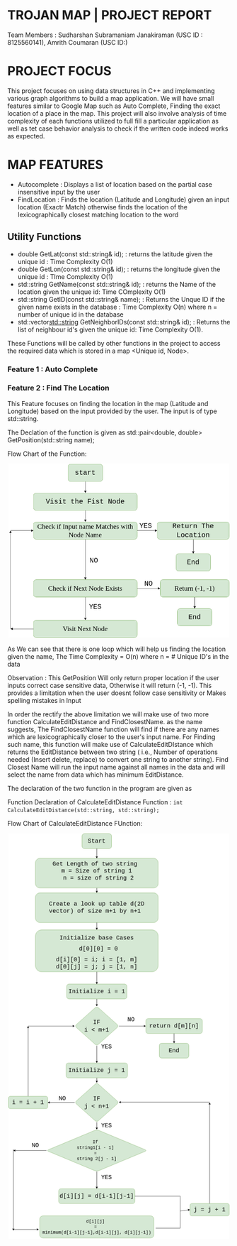 # TROJAN MAP | PROJECT REPORT

Team Members : Sudharshan Subramaniam Janakiraman (USC ID : 8125560141), Amrith Coumaran (USC ID:)

# PROJECT FOCUS
This project focuses on using data structures in C++ and implementing various graph algorithms to build a map application. We will have small features similar to Google Map such as Auto Complete, Finding the exact location of a place in the map. This project will also involve analysis of time complexity of each functions utilized to full fill a particular application as well as tet case behavior analysis to check if the written code indeed works as expected.

# MAP FEATURES

- Autocomplete : Displays a list of location based on the partial case insensitive input by the user
- FindLocation : Finds the location (Latitude and Longitude) given an input location (Exactr Match) otherwise finds the location of the lexicographically closest matching location to the word

## Utility Functions
- double GetLat(const std::string& id); : returns the latitude given the unique id : Time Complexity  O(1)
- double GetLon(const std::string& id); : returns the longitude given the unique id : TIme Complexity O(1)
- std::string GetName(const std::string& id); : returns the Name of the location given the unique id: Time COmplexity O(1)
- std::string GetID(const std::string& name); : Returns the Unque ID if the given name exists in the database :  Time Complexity O(n) where n = number of unique id in the database
- std::vector<std::string> GetNeighborIDs(const std::string& id); : Returns the list of neighbour id's given the unique id: Time Complexity O(1).

These Functions will be called by other functions in the project to access the required data which is stored in a map <Unique id, Node>.

### Feature 1 : Auto Complete

### Feature 2 : Find The Location

This Feature focuses on finding the location in the map (Latitude and Longitude) based on the input provided by the user. The input is of type std::string. 

The Declation of the function is given as std::pair<double, double> GetPosition(std::string name);

Flow Chart of the Function:
<p align="center"><img src="img/Feature21.png" alt="Trojan" width="500" /></p>

As We can see that there is one loop which will help us finding the location given  the name, The Time Complexity = O(n) where n = # Unique ID's in the data

Observation : This GetPosition Will only return proper location if the user inputs correct case sensitive data, Otherwise it will return (-1, -1). This provides a limitation when the user doesnt follow case sensitivity or Makes spelling mistakes in Input

In order the rectify the above limitation we will make use of two more function CalculateEditDistance and FindClosestName. as the name suggests, The FindClosestName function will find if there are any names which are lexicographically closer to the user's input name. For Finding such name, this function will make use of CalculateEditDIstance which returns the EditDistance between two string ( i.e., Number of operations needed (Insert delete, replace) to convert one string to another string). Find Closest Name will run the input name against all names in the data and will select the name from data which has minimum EditDistance.

The declaration of the two function in the program are given as 

Function Declaration of CalculateEditDistance Function : ```int CalculateEditDistance(std::string, std::string);```



Flow Chart of CalculateEditDistance FUnction:
<p align="center"><img src="img/CalculateEditDistance.png" alt="Trojan" width="500" /></p>


